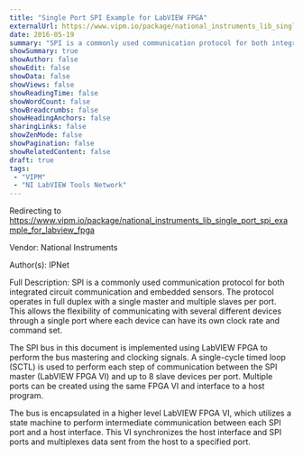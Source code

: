 ```yaml
---
title: "Single Port SPI Example for LabVIEW FPGA"
externalUrl: https://www.vipm.io/package/national_instruments_lib_single_port_spi_example_for_labview_fpga
date: 2016-05-19
summary: "SPI is a commonly used communication protocol for both integrated circuit communication and embedded sensors."
showSummary: true
showAuthor: false
showEdit: false
showData: false
showViews: false
showReadingTime: false
showWordCount: false
showBreadcrumbs: false
showHeadingAnchors: false
sharingLinks: false
showZenMode: false
showPagination: false
showRelatedContent: false
draft: true
tags:
 - "VIPM"
 - "NI LabVIEW Tools Network"
---
```


Redirecting to https://www.vipm.io/package/national_instruments_lib_single_port_spi_example_for_labview_fpga

Vendor: National Instruments

Author(s): IPNet
 
Full Description:
SPI is a commonly used communication protocol for both integrated circuit communication and embedded sensors.  The protocol operates in full duplex with a single master and multiple slaves per port.  This allows the flexibility of communicating with several different devices through a single port where each device can have its own clock rate and command set.

The SPI bus in this document is implemented using LabVIEW FPGA to perform the bus mastering and clocking signals.  A single-cycle timed loop (SCTL) is used to perform each step of communication between the SPI master (LabVIEW FPGA VI) and up to 8 slave devices per port.  Multiple ports can be created using the same FPGA VI and interface to a host program.

The bus is encapsulated in a higher level LabVIEW FPGA VI, which utilizes a state machine to perform intermediate communication between each SPI port and a host interface.  This VI synchronizes the host interface and SPI ports and multiplexes data sent from the host to a specified port.